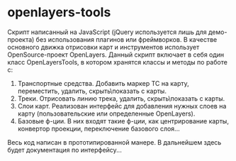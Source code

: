 openlayers-tools
================
Скрипт написанный на JavaScript (jQuery используется лишь для демо-проекта) без использования плагинов или фреймворков.
В качестве основного движка отрисовки карт и инструментов использует OpenSource-проект OpenLayers.
Данный скрипт включает в себя один класс OpenLayersTools, в котором хранятся классы и методы по работе с:
1) Транспортные средства. Добавить маркер ТС на карту, переместить, удалить, скрыть\показать с карты.
2) Треки. Отрисовать линию трека, удалить, скрыть\показать с карты.
3) Слои карт. Реализован интерфейс для добавления нужных слоев на карту (пользовательские или определенные OpenLayers).
4) Базовые ф-ции. В них входят такие ф-ции, как центрирование карты, конвертор проекции, переключение базового слоя...

Весь код написан в прототипированной манере. В дальнейшем здесь будет документация по интерфейсу...